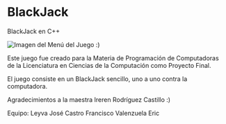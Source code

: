 # BlackJack
 BlackJack en C++

![Imagen del Menú del Juego :)](https://raw.githubusercontent.com/JosephLeyva/BlackJack/edit/master/assets/Menu.png)

Este juego fue creado para la Materia de Programación de Computadoras de la Licenciatura en Ciencias de la Computación como Proyecto Final.

El juego consiste en un BlackJack sencillo, uno a uno contra la computadora.

Agradecimientos a la maestra Ireren Rodríguez Castillo :)

Equipo:
Leyva José
Castro Francisco
Valenzuela Eric
